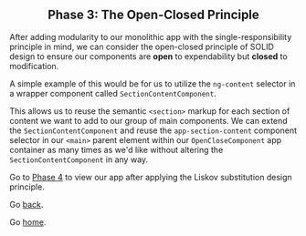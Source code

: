 <h2 align="center">
  Phase 3: The Open-Closed Principle
</h2>

After adding modularity to our monolithic app with the single-responsibility principle in mind, we can consider the open-closed principle of SOLID design to ensure our components are **open** to expendability but **closed** to modification.

A simple example of this would be for us to utilize the `ng-content` selector in a wrapper component called `SectionContentComponent`.

This allows us to reuse the semantic `<section>` markup for each section of content we want to add to our group of main components. We can extend the `SectionContentComponent` and reuse the `app-section-content` component selector in our `<main>` parent element within our `OpenCloseComponent` app container as many times as we'd like without altering the `SectionContentComponent` in any way.

Go to [Phase 4](../04-liskov-substitution/) to view our app after applying the Liskov substitution design principle.

Go [back](../02-single-responsibility).

Go [home](https://github.com/pjnalls/ng-solid-design/).
